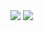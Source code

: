 <img src="https://github-readme-stats.vercel.app/api/?username=BielMaxBR&theme=nightowl&hide_title=true">

<img src="https://github-readme-stats.vercel.app/api/top-langs/?username=BielMaxBR&langs_count=5&theme=nightowl&hide=css,html">

